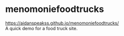 # menomoniefoodtrucks
https://aidanspeakss.github.io/menomoniefoodtrucks/  
A quick demo for a food truck site.
